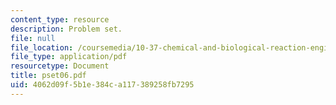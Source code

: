 ```yaml
---
content_type: resource
description: Problem set.
file: null
file_location: /coursemedia/10-37-chemical-and-biological-reaction-engineering-spring-2007/4062d09f5b1e384ca117389258fb7295_pset06.pdf
file_type: application/pdf
resourcetype: Document
title: pset06.pdf
uid: 4062d09f-5b1e-384c-a117-389258fb7295
---
```

